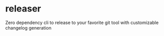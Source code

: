 # releaser
Zero dependency cli to release to your favorite git tool with customizable changelog generation
